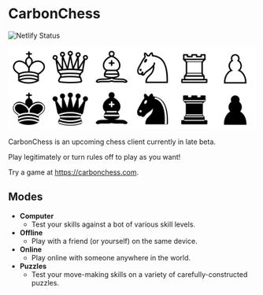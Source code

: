 # CarbonChess

![Netlify Status](https://api.netlify.com/api/v1/badges/8cb9672a-5e8e-4071-9e68-ecd2443fe643/deploy-status)

![Pieces](images/chesspieces.svg)

CarbonChess is an upcoming chess client currently in late beta.

Play legitimately or turn rules off to play as you want!

Try a game at https://carbonchess.com.

## Modes

- **Computer**
  - Test your skills against a bot of various skill levels.
- **Offline**
  - Play with a friend (or yourself) on the same device.
- **Online**
  - Play online with someone anywhere in the world.
- **Puzzles**
  - Test your move-making skills on a variety of carefully-constructed puzzles.
